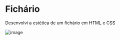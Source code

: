 # Fichário 

Desenvolvi a estética de um fichário em HTML e CSS 

![image](https://github.com/beatrizveloso/fichario/assets/156534028/109702ac-308f-4ade-a303-b4641f1615c6)

